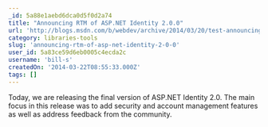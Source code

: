 ```yaml
---
_id: 5a88e1aebd6dca0d5f0d2a74
title: "Announcing RTM of ASP.NET Identity 2.0.0"
url: 'http://blogs.msdn.com/b/webdev/archive/2014/03/20/test-announcing-rtm-of-asp-net-identity-2-0-0.aspx'
category: libraries-tools
slug: 'announcing-rtm-of-asp-net-identity-2-0-0'
user_id: 5a83ce59d6eb0005c4ecda2c
username: 'bill-s'
createdOn: '2014-03-22T08:55:33.000Z'
tags: []
---
```


Today, we are releasing the final version of ASP.NET Identity 2.0. The main focus in this release was to add security and account management features as well as address feedback from the community.
